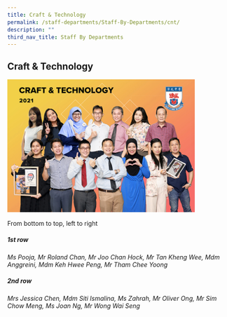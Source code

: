 ```yaml
---
title: Craft & Technology
permalink: /staff-departments/Staff-By-Departments/cnt/
description: ""
third_nav_title: Staff By Departments
---
```

## Craft & Technology

<img src="/images/C_T.jpg" style="width:85%">

From bottom to top, left to right  
  
##### 1st row

_Ms Pooja, Mr Roland Chan, Mr Joo Chan Hock, Mr Tan Kheng Wee, Mdm Anggreini, Mdm Keh Hwee Peng, Mr Tham Chee Yoong_  

##### 2nd row

_Mrs Jessica Chen, Mdm Siti Ismalina, Ms Zahrah, Mr Oliver Ong, Mr Sim Chow Meng, Ms Joan Ng, Mr Wong Wai Seng_